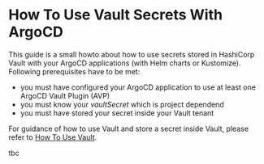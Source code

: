 # How To Use Vault Secrets With ArgoCD

This guide is a small howto about how to use secrets stored in HashiCorp Vault with your ArgoCD applications (with Helm 
charts or Kustomize). Following prerequisites have to be met:

- you must have configured your ArgoCD application to use at least one ArgoCD Vault Plugin (AVP)
- you must know your _vaultSecret_ which is project dependend
- you must have stored your secret inside your Vault tenant

For guidance of how to use Vault and store a secret inside Vault, please refer to 
[How To Use Vault](how-to-use-vault.md).

tbc